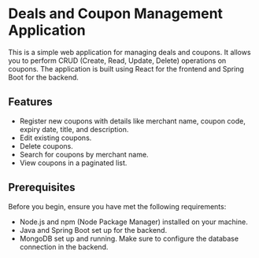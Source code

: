 # Deals and Coupon Management Application

This is a simple web application for managing deals and coupons. It allows you to perform CRUD (Create, Read, Update, Delete) operations on coupons. The application is built using React for the frontend and Spring Boot for the backend.

## Features

- Register new coupons with details like merchant name, coupon code, expiry date, title, and description.
- Edit existing coupons.
- Delete coupons.
- Search for coupons by merchant name.
- View coupons in a paginated list.

## Prerequisites

Before you begin, ensure you have met the following requirements:

- Node.js and npm (Node Package Manager) installed on your machine.
- Java and Spring Boot set up for the backend.
- MongoDB set up and running. Make sure to configure the database connection in the backend.
